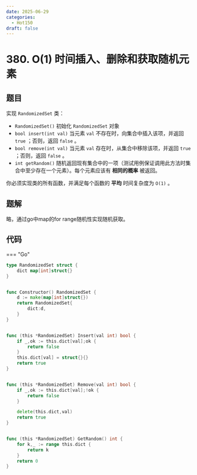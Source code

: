 ```yaml
---
date: 2025-06-29
categories:
  - Hot150
draft: false
---
```


# 380. O(1) 时间插入、删除和获取随机元素

## 题目

实现 `RandomizedSet` 类：

- `RandomizedSet()` 初始化 `RandomizedSet` 对象
- `bool insert(int val)` 当元素 `val` 不存在时，向集合中插入该项，并返回 `true` ；否则，返回 `false` 。
- `bool remove(int val)` 当元素 `val` 存在时，从集合中移除该项，并返回 `true` ；否则，返回 `false` 。
- `int getRandom()` 随机返回现有集合中的一项（测试用例保证调用此方法时集合中至少存在一个元素）。每个元素应该有 **相同的概率** 被返回。

你必须实现类的所有函数，并满足每个函数的 **平均** 时间复杂度为 `O(1)` 。

<!-- more -->

## 题解

略，通过go中map的for range随机性实现随机获取。

## 代码

=== "Go"

```go
type RandomizedSet struct {
    dict map[int]struct{}
}


func Constructor() RandomizedSet {
    d := make(map[int]struct{})
    return RandomizedSet{
        dict:d,
    }
}


func (this *RandomizedSet) Insert(val int) bool {
    if _,ok := this.dict[val];ok {
        return false
    }
    this.dict[val] = struct{}{}
    return true
}


func (this *RandomizedSet) Remove(val int) bool {
    if _,ok := this.dict[val];!ok {
        return false
    }

    delete(this.dict,val)
    return true
}


func (this *RandomizedSet) GetRandom() int {
    for k,_ := range this.dict {
        return k
    }
    return 0
}
```